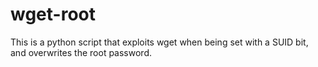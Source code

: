 # wget-root
This is a python script that exploits wget when being set with a SUID bit, and overwrites the root password.
